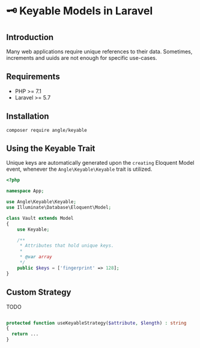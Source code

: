 # 🗝 Keyable Models in Laravel

## Introduction

Many web applications require unique references to their data. Sometimes, increments and uuids are not enough for specific use-cases.

## Requirements

- PHP >= 7.1
- Laravel >= 5.7

## Installation

```
composer require angle/keyable
```

## Using the Keyable Trait

Unique keys are automatically generated upon the ```creating``` Eloquent Model event, whenever the ```Angle\Keyable\Keyable``` trait is utilized.

```php
<?php

namespace App;

use Angle\Keyable\Keyable;
use Illuminate\Database\Eloquent\Model;

class Vault extends Model
{
    use Keyable;

    /**
     * Attributes that hold unique keys.
     *
     * @var array
     */
    public $keys = ['fingerprint' => 128];
}
```

## Custom Strategy

TODO

```php

protected function useKeyableStrategy($attribute, $length) : string
{
  return ...
}
```
